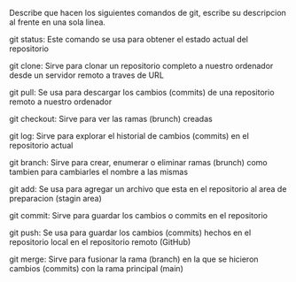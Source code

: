 Describe que hacen los siguientes comandos de git, escribe su descripcion al frente en una sola linea.

git status: Este comando se usa para obtener el estado actual del repositorio

git clone: Sirve para clonar un repositorio completo a nuestro ordenador desde un servidor remoto a traves de URL

git pull: Se usa para descargar los cambios (commits) de una repositorio remoto a nuestro ordenador

git checkout: Sirve para ver las ramas (brunch) creadas

git log: Sirve para explorar el historial de cambios (commits) en el repositorio actual

git branch: Sirve para crear, enumerar o eliminar ramas (brunch) como tambien para cambiarles el nombre a las mismas

git add: Se usa para agregar un archivo que esta en el repositorio al area de preparacion (stagin area)

git commit: Sirve para guardar los cambios o commits en el repositorio

git push: Se usa para guardar los cambios (commits) hechos en el repositorio local en el repositorio remoto (GitHub)

git merge: Sirve para fusionar la rama (branch) en la que se hicieron cambios (commits) con la rama principal (main)
